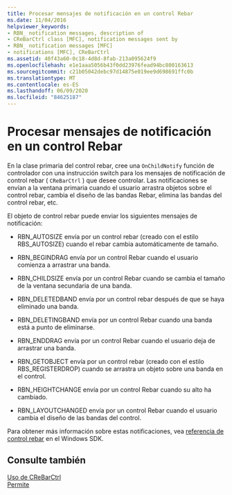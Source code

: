 ```yaml
---
title: Procesar mensajes de notificación en un control Rebar
ms.date: 11/04/2016
helpviewer_keywords:
- RBN_ notification messages, description of
- CReBarCtrl class [MFC], notification messages sent by
- RBN_ notification messages [MFC]
- notifications [MFC], CReBarCtrl
ms.assetid: 40f43a60-0c18-4d8d-8fab-213a095624f9
ms.openlocfilehash: e1e1aaa5056b43f0dd23976fead94bc800163613
ms.sourcegitcommit: c21b05042debc97d14875e019ee9d698691ffc0b
ms.translationtype: MT
ms.contentlocale: es-ES
ms.lasthandoff: 06/09/2020
ms.locfileid: "84625187"
---
```

# <a name="processing-notification-messages-in-a-rebar-control"></a>Procesar mensajes de notificación en un control Rebar

En la clase primaria del control rebar, cree una `OnChildNotify` función de controlador con una instrucción switch para los mensajes de notificación de control rebar ( `CReBarCtrl` ) que desee controlar. Las notificaciones se envían a la ventana primaria cuando el usuario arrastra objetos sobre el control rebar, cambia el diseño de las bandas Rebar, elimina las bandas del control rebar, etc.

El objeto de control rebar puede enviar los siguientes mensajes de notificación:

- RBN_AUTOSIZE envía por un control rebar (creado con el estilo RBS_AUTOSIZE) cuando el rebar cambia automáticamente de tamaño.

- RBN_BEGINDRAG envía por un control Rebar cuando el usuario comienza a arrastrar una banda.

- RBN_CHILDSIZE envía por un control Rebar cuando se cambia el tamaño de la ventana secundaria de una banda.

- RBN_DELETEDBAND envía por un control rebar después de que se haya eliminado una banda.

- RBN_DELETINGBAND envía por un control Rebar cuando una banda está a punto de eliminarse.

- RBN_ENDDRAG envía por un control Rebar cuando el usuario deja de arrastrar una banda.

- RBN_GETOBJECT envía por un control rebar (creado con el estilo RBS_REGISTERDROP) cuando se arrastra un objeto sobre una banda en el control.

- RBN_HEIGHTCHANGE envía por un control Rebar cuando su alto ha cambiado.

- RBN_LAYOUTCHANGED envía por un control Rebar cuando el usuario cambia el diseño de las bandas del control.

Para obtener más información sobre estas notificaciones, vea [referencia de control rebar](/windows/win32/controls/rebar-control-reference) en el Windows SDK.

## <a name="see-also"></a>Consulte también

[Uso de CReBarCtrl](using-crebarctrl.md)<br/>
[Permite](controls-mfc.md)
